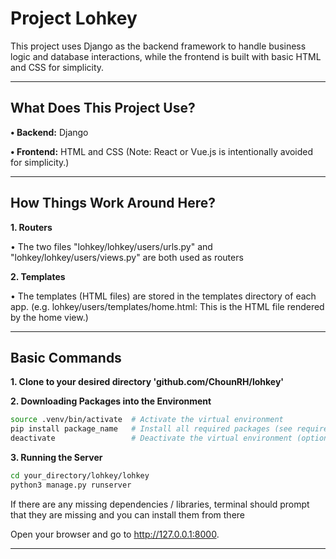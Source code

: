 # Project Lohkey #

This project uses Django as the backend framework to handle business logic and database interactions, while the frontend is built with basic HTML and CSS for simplicity.

_____________________________________________________________________________________________

## What Does This Project Use? ##

**• Backend:** Django

**• Frontend:** HTML and CSS
(Note: React or Vue.js is intentionally avoided for simplicity.)

_____________________________________________________________________________________________

## How Things Work Around Here? ##

**1. Routers**
   
   • The two files "lohkey/lohkey/users/urls.py" and "lohkey/lohkey/users/views.py" are both used as routers


**2. Templates**
   
   • The templates (HTML files) are stored in the templates directory of each app. (e.g. lohkey/users/templates/home.html: This is the HTML file rendered by the home view.)

_____________________________________________________________________________________________

## Basic Commands ##

**1. Clone to your desired directory 'github.com/ChounRH/lohkey'**

**2. Downloading Packages into the Environment**
```bash
source .venv/bin/activate  # Activate the virtual environment
pip install package_name   # Install all required packages (see requirements.txt)
deactivate                 # Deactivate the virtual environment (optional)
```

**3. Running the Server**
```bash
cd your_directory/lohkey/lohkey
python3 manage.py runserver
```
If there are any missing dependencies / libraries, terminal should prompt that they are missing and you can install them from there

Open your browser and go to http://127.0.0.1:8000.






_____________________________________________________________________________________________















